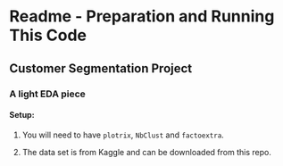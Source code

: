 # Readme - Preparation and Running This Code

## Customer Segmentation Project

### A light EDA piece

#### Setup:

1. You will need to have `plotrix`, `NbClust` and `factoextra`.

2. The data set is from Kaggle and can be downloaded from this repo.
